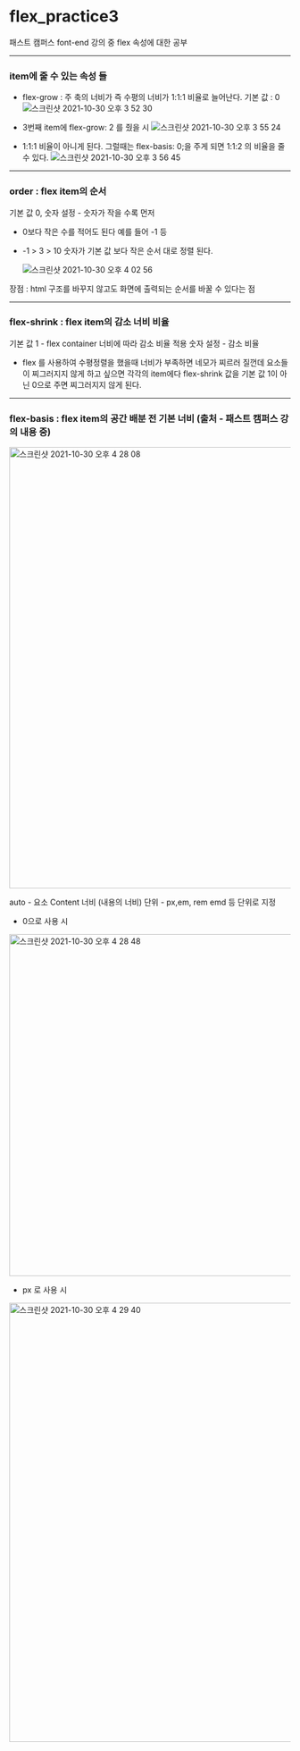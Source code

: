 # flex_practice3

패스트 캠퍼스 font-end 강의 중 flex 속성에 대한 공부

<hr/>

### item에 줄 수 있는 속성 들

- flex-grow : 주 축의 너비가 즉 수평의 너비가 1:1:1 비율로 늘어난다. 기본 값 : 0
  ![스크린샷 2021-10-30 오후 3 52 30](https://user-images.githubusercontent.com/88579497/139524586-369203bd-f921-4cfe-9cc3-df594cfc8952.png)

- 3번째 item에 flex-grow: 2 를 줬을 시
  ![스크린샷 2021-10-30 오후 3 55 24](https://user-images.githubusercontent.com/88579497/139524587-ef8d500a-3a03-479b-99c9-d435c9a3b336.png)

- 1:1:1 비율이 아니게 된다. 그럴때는 flex-basis: 0;을 주게 되면 1:1:2 의 비율을 줄 수 있다.
  ![스크린샷 2021-10-30 오후 3 56 45](https://user-images.githubusercontent.com/88579497/139524591-b5ac3de2-cccf-41a3-b234-54556e22b23c.png)


<hr/>

### order : flex item의 순서

기본 값 0,
숫자 설정 - 숫자가 작을 수록 먼저

- 0보다 작은 수를 적어도 된다 예를 들어 -1 등
- -1 > 3 > 10 숫자가 기본 값 보다 작은 순서 대로 정렬 된다.
  
  ![스크린샷 2021-10-30 오후 4 02 56](https://user-images.githubusercontent.com/88579497/139524601-99ed9ad2-ba1a-46c2-ad80-3e2f3cbc72e3.png)


장점 : html 구조를 바꾸지 않고도 화면에 출력되는 순서를 바꿀 수 있다는 점

<hr/>

### flex-shrink : flex item의 감소 너비 비율

기본 값 1 - flex container 너비에 따라 감소 비율 적용
숫자 설정 - 감소 비율

- flex 를 사용하여 수평정렬을 했을때 너비가 부족하면 네모가 찌르러 질껀데 요소들이 찌그러지지 않게 하고 싶으면 각각의 item에다 flex-shrink 값을 기본 값 1이 아닌 0으로 주면 찌그러지지 않게 된다.

<hr/>

### flex-basis : flex item의 공간 배분 전 기본 너비 (출처 - 패스트 캠퍼스 강의 내용 중)

<img width="790" alt="스크린샷 2021-10-30 오후 4 28 08" src="https://user-images.githubusercontent.com/88579497/139524634-3ec1ed31-adaf-4c99-b3f6-56cdb1014946.png">


auto - 요소 Content 너비 (내용의 너비)
단위 - px,em, rem emd 등 단위로 지정

- 0으로 사용 시
<img width="612" alt="스크린샷 2021-10-30 오후 4 28 48" src="https://user-images.githubusercontent.com/88579497/139524655-c44915fb-d7f1-4350-a638-ec29c5d15559.png">

- px 로 사용 시
<img width="786" alt="스크린샷 2021-10-30 오후 4 29 40" src="https://user-images.githubusercontent.com/88579497/139524661-5540aca5-8e88-4596-953d-8d864f5532c5.png">


